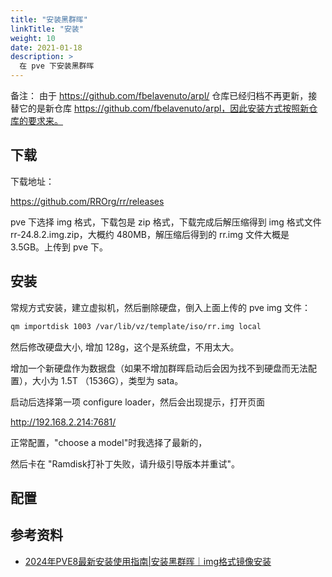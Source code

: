 ```yaml
---
title: "安装黑群晖"
linkTitle: "安装"
weight: 10
date: 2021-01-18
description: >
  在 pve 下安装黑群晖
---
```


备注： 由于 https://github.com/fbelavenuto/arpl/ 仓库已经归档不再更新，接替它的是新仓库 https://github.com/fbelavenuto/arpl，因此安装方式按照新仓库的要求来。

## 下载

下载地址：

https://github.com/RROrg/rr/releases

pve 下选择 img 格式，下载包是 zip 格式，下载完成后解压缩得到 img 格式文件 rr-24.8.2.img.zip，大概约 480MB，解压缩后得到的 rr.img 文件大概是 3.5GB。上传到 pve 下。 


## 安装

常规方式安装，建立虚拟机，然后删除硬盘，倒入上面上传的 pve img 文件：

```bash
qm importdisk 1003 /var/lib/vz/template/iso/rr.img local
```

然后修改硬盘大小, 增加 128g，这个是系统盘，不用太大。

增加一个新硬盘作为数据盘（如果不增加群晖启动后会因为找不到硬盘而无法配置），大小为 1.5T （1536G），类型为 sata。

启动后选择第一项 configure loader，然后会出现提示，打开页面

http://192.168.2.214:7681/

正常配置，"choose a model"时我选择了最新的，

然后卡在 "Ramdisk打补丁失败，请升级引导版本并重试"。 

## 配置


## 参考资料

- [2024年PVE8最新安装使用指南|安装黑群晖｜img格式镜像安装](https://post.smzdm.com/p/al82z7ee/)
